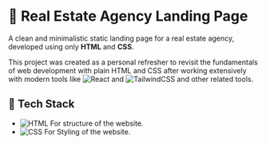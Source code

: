 # 🏡 Real Estate Agency Landing Page

A clean and minimalistic static landing page for a real estate agency, developed using only **HTML** and **CSS**.  

This project was created as a personal refresher to revisit the fundamentals of web development with plain HTML and CSS after working extensively with modern tools like ![React](https://img.shields.io/badge/-React-61DAFB?logo=react&logoColor=white&style=flat) and ![TailwindCSS](https://img.shields.io/badge/-TailwindCSS-38B2AC?logo=tailwind-css&logoColor=white&style=flat) and other related tools.  

## 🧰 Tech Stack
- ![HTML](https://img.shields.io/badge/-HTML5-orange?logo=html5&logoColor=white&style=flat) For structure of the website.
- ![CSS](https://img.shields.io/badge/-CSS3-blue?logo=css3&logoColor=white&style=flat) For Styling of the website.
